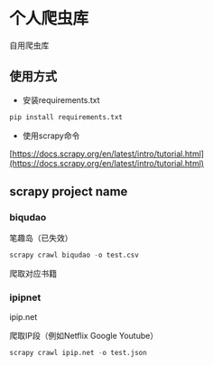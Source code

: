 # 个人爬虫库
自用爬虫库
## 使用方式
* 安装requirements.txt
```python
pip install requirements.txt
```

* 使用scrapy命令

[https://docs.scrapy.org/en/latest/intro/tutorial.html](https://docs.scrapy.org/en/latest/intro/tutorial.html)
## scrapy project name
### biqudao
笔趣岛（已失效）
```python
scrapy crawl biqudao -o test.csv
```

爬取对应书籍
### ipipnet 
ipip.net

爬取IP段（例如Netflix Google Youtube）

```python
scrapy crawl ipip.net -o test.json
```
